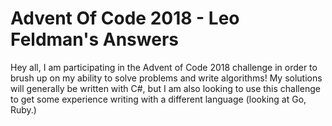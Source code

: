 # Advent Of Code 2018 - Leo Feldman's Answers

Hey all, I am participating in the Advent of Code 2018 challenge in order to brush up on my ability to solve problems and write algorithms!  My solutions will generally be written with C#, but I am also looking to use this challenge to get some experience writing with a different language (looking at Go, Ruby.)
